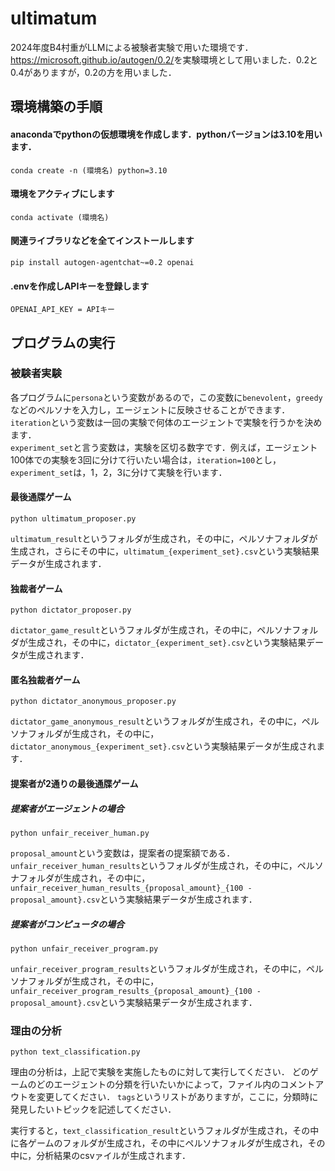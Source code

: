 # ultimatum

2024年度B4村重がLLMによる被験者実験で用いた環境です．<br>
<https://microsoft.github.io/autogen/0.2/>を実験環境として用いました．0.2と0.4がありますが，0.2の方を用いました．


## 環境構築の手順
#### anacondaでpythonの仮想環境を作成します．pythonバージョンは3.10を用います． <br>

`conda create -n (環境名) python=3.10`<br>

#### 環境をアクティブにします<br>

`conda activate (環境名)`<br>

#### 関連ライブラリなどを全てインストールします

```pip install autogen-agentchat~=0.2 openai```<br>

#### .envを作成しAPIキーを登録します

`OPENAI_API_KEY = APIキー`


## プログラムの実行
### 被験者実験
各プログラムに`persona`という変数があるので，この変数に`benevolent`，`greedy`などのペルソナを入力し，エージェントに反映させることができます．<br>
`iteration`という変数は一回の実験で何体のエージェントで実験を行うかを決めます．<br>
`experiment_set`と言う変数は，実験を区切る数字です．例えば，エージェント100体での実験を3回に分けて行いたい場合は，`iteration=100`とし，`experiment_set`は，1，2，3に分けて実験を行います．

#### 最後通牒ゲーム
`python ultimatum_proposer.py`<br>

`ultimatum_result`というフォルダが生成され，その中に，ペルソナフォルダが生成され，さらにその中に，`ultimatum_{experiment_set}.csv`という実験結果データが生成されます．

#### 独裁者ゲーム
`python dictator_proposer.py`<br>

`dictator_game_result`というフォルダが生成され，その中に，ペルソナフォルダが生成され，その中に，`dictator_{experiment_set}.csv`という実験結果データが生成されます．

#### 匿名独裁者ゲーム

`python dictator_anonymous_proposer.py`<br>

`dictator_game_anonymous_result`というフォルダが生成され，その中に，ペルソナフォルダが生成され，その中に，`dictator_anonymous_{experiment_set}.csv`という実験結果データが生成されます．

#### 提案者が2通りの最後通牒ゲーム
##### 提案者がエージェントの場合

`python unfair_receiver_human.py`<br>

`proposal_amount`という変数は，提案者の提案額である．<br>
`unfair_receiver_human_results`というフォルダが生成され，その中に，ペルソナフォルダが生成され，その中に，`unfair_receiver_human_results_{proposal_amount}_{100 - proposal_amount}.csv`という実験結果データが生成されます．


##### 提案者がコンピュータの場合

`python unfair_receiver_program.py`<br>

`unfair_receiver_program_results`というフォルダが生成され，その中に，ペルソナフォルダが生成され，その中に，`unfair_receiver_program_results_{proposal_amount}_{100 - proposal_amount}.csv`という実験結果データが生成されます．

### 理由の分析
`python text_classification.py`<br>

理由の分析は，上記で実験を実施したものに対して実行してください．
どのゲームのどのエージェントの分類を行いたいかによって，ファイル内のコメントアウトを変更してください．
`tags`というリストがありますが，ここに，分類時に発見したいトピックを記述してください．<br>

実行すると，`text_classification_result`というフォルダが生成され，その中に各ゲームのフォルダが生成され，その中にペルソナフォルダが生成され，その中に，分析結果のcsvァイルが生成されます．

